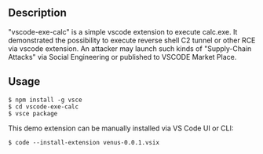 ## Description

"vscode-exe-calc" is a simple vscode extension to execute calc.exe. It demonstrated the possibility to execute reverse shell C2 tunnel or other RCE via vscode extension. An attacker may launch such kinds of "Supply-Chain Attacks" via Social Engineering or published to VSCODE Market Place.

## Usage

```shell
$ npm install -g vsce
$ cd vscode-exe-calc
$ vsce package
```

This demo extension can be manually installed via VS Code UI or CLI:

```shell
$ code --install-extension venus-0.0.1.vsix
```
